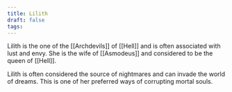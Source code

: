```yaml
---
title: Lilith
draft: false
tags:
---
```

Lilith is the one of the [[Archdevils]] of [[Hell]] and is often associated with lust and envy. She is the wife of [[Asmodeus]] and considered to be the queen of [[Hell]]. 

Lilith is often considered the source of nightmares and can invade the world of dreams. This is one of her preferred ways of corrupting mortal souls. 